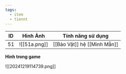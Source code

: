 ```yaml
---
tags:
  - item
  - tiennt
---
```


| ID  | Hình Ảnh     | Tính năng sử dụng           |
| --- | ------------ | --------------------------- |
| 51  | ![[51a.png]] | [[Bảo Vật]] hệ [[Minh Mẫn]] |

**Hình trong game**

![[20241219114739.png]]